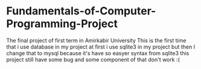 # Fundamentals-of-Computer-Programming-Project
The final project of first term in Amirkabir University 
This is the first time that i use database in my project 
at first i use sqlite3 in my project but then I change that to mysql because it's have so easyer syntax from sqlite3 
this project still have some bug and some component of that don't work :( 
